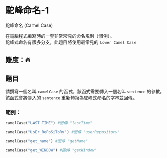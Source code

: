 # 駝峰命名-1
駝峰命名 (Camel Case)

在電腦程式編寫時的一套非常常見的命名規則（慣例）。<br>
駝峰式命名有很多分支，此題目將使用最常見的 `Lower Camel Case`

## 難度：🔥

## 題目
請撰寫一個名叫 `camelCase` 的函式，該函式需要傳入一個名叫 `sentence` 的參數。<br>
該函式會將傳入的 `sentence` 重新轉換為駝峰式命名的字串並回傳。

### 範例：
```python
camelCase("LAST_TIME") #回傳 "lastTime"

camelCase("UsEr_RePoSiToRy") #回傳 "userRepository"

camelCase("get_name") #回傳 "getName"

camelCase("get_WINDOW") #回傳 "getWindow"
```
